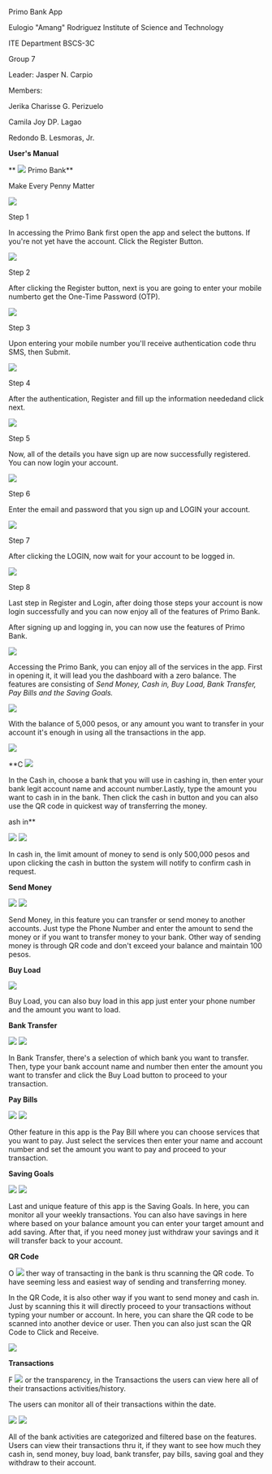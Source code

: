 Primo Bank App



Eulogio "Amang" Rodriguez Institute of Science and Technology 

ITE Department
BSCS-3C 




Group 7

Leader: Jasper N. Carpio

Members:

Jerika Charisse G. Perizuelo

Camila Joy DP. Lagao

Redondo B. Lesmoras, Jr.





**User's Manual**

** ![](![image](https://user-images.githubusercontent.com/109411689/180184894-40059629-2a59-4308-b8f8-696b8036c365.png)
) Primo Bank**

Make Every Penny Matter

![](RackMultipart20220721-1-ovuall_html_95346c62312a24d2.jpg)

Step 1

In accessing the Primo Bank first open the app and select the buttons. If you&#39;re not yet have the account. Click the Register Button.

![](RackMultipart20220721-1-ovuall_html_774bae5fb00d6fa3.jpg)

Step 2

After clicking the Register button, next is you are going to enter your mobile numberto get the One-Time Password (OTP).

![](RackMultipart20220721-1-ovuall_html_2fb49ad8ef30b111.jpg)

Step 3

Upon entering your mobile number you&#39;ll receive authentication code thru SMS, then Submit.

![](RackMultipart20220721-1-ovuall_html_e17fd11dd955ac23.jpg)

Step 4

After the authentication, Register and fill up the information neededand click next.

![](RackMultipart20220721-1-ovuall_html_638e80dc56338c37.jpg)

Step 5

Now, all of the details you have sign up are now successfully registered. You can now login your account.

![](RackMultipart20220721-1-ovuall_html_76df2533eaea6ae4.jpg)

Step 6

Enter the email and password that you sign up and LOGIN your account.

![](RackMultipart20220721-1-ovuall_html_7397d37891a8a70d.jpg)

Step 7

After clicking the LOGIN, now wait for your account to be logged in.

![](RackMultipart20220721-1-ovuall_html_18f503ea6222f40.jpg)

Step 8

Last step in Register and Login, after doing those steps your account is now login successfully and you can now enjoy all of the features of Primo Bank.

After signing up and logging in, you can now use the features of Primo Bank.

![](RackMultipart20220721-1-ovuall_html_2e39ef44e505758f.jpg)

Accessing the Primo Bank, you can enjoy all of the services in the app. First in opening it, it will lead you the dashboard with a zero balance. The features are consisting of _Send Money, Cash in, Buy Load, Bank Transfer, Pay Bills and the Saving Goals._

![](RackMultipart20220721-1-ovuall_html_2368d20a673debc9.jpg)

With the balance of 5,000 pesos, or any amount you want to transfer in your account it&#39;s enough in using all the transactions in the app.

![](RackMultipart20220721-1-ovuall_html_99a348e7949ed5f3.jpg)

**C ![](RackMultipart20220721-1-ovuall_html_99b6f890413c4643.jpg)

In the Cash in, choose a bank that you will use in cashing in, then enter your bank legit account name and account number.Lastly, type the amount you want to cash in in the bank. Then click the cash in button and you can also use the QR code in quickest way of transferring the money.

ash in**

![](RackMultipart20220721-1-ovuall_html_ca3072a9292cfacf.jpg) ![](RackMultipart20220721-1-ovuall_html_d4aa3b0cb48f15bf.jpg)

In cash in, the limit amount of money to send is only 500,000 pesos and upon clicking the cash in button the system will notify to confirm cash in request.

**Send Money**

![](RackMultipart20220721-1-ovuall_html_7dee28f977dc5fa9.jpg) ![](RackMultipart20220721-1-ovuall_html_a295e8d3b89552a6.jpg)

Send Money, in this feature you can transfer or send money to another accounts. Just type the Phone Number and enter the amount to send the money or if you want to transfer money to your bank. Other way of sending money is through QR code and don&#39;t exceed your balance and maintain 100 pesos.

**Buy Load**

![](RackMultipart20220721-1-ovuall_html_3244ad3026430c03.jpg)

Buy Load, you can also buy load in this app just enter your phone number and the amount you want to load.

**Bank Transfer**

![](RackMultipart20220721-1-ovuall_html_5d524cb31578af7c.jpg) ![](RackMultipart20220721-1-ovuall_html_d5676f828706aaed.jpg)

In Bank Transfer, there&#39;s a selection of which bank you want to transfer. Then, type your bank account name and number then enter the amount you want to transfer and click the Buy Load button to proceed to your transaction.

**Pay Bills**

![](RackMultipart20220721-1-ovuall_html_151f08185f44b4ef.jpg) ![](RackMultipart20220721-1-ovuall_html_e67b6e712de7d32f.jpg)

Other feature in this app is the Pay Bill where you can choose services that you want to pay. Just select the services then enter your name and account number and set the amount you want to pay and proceed to your transaction.

**Saving Goals**

![](RackMultipart20220721-1-ovuall_html_81ce3d7ff7abe23d.jpg) ![](RackMultipart20220721-1-ovuall_html_7c26aa9589f02d95.jpg)

Last and unique feature of this app is the Saving Goals. In here, you can monitor all your weekly transactions. You can also have savings in here where based on your balance amount you can enter your target amount and add saving. After that, if you need money just withdraw your savings and it will transfer back to your account.

**QR Code**

O ![](RackMultipart20220721-1-ovuall_html_8c618d547db71161.jpg) ther way of transacting in the bank is thru scanning the QR code. To have seeming less and easiest way of sending and transferring money.

In the QR Code, it is also other way if you want to send money and cash in. Just by scanning this it will directly proceed to your transactions without typing your number or account. In here, you can share the QR code to be scanned into another device or user. Then you can also just scan the QR Code to Click and Receive.

![](RackMultipart20220721-1-ovuall_html_8c28baa982a0ced4.jpg)

**Transactions**

F ![](RackMultipart20220721-1-ovuall_html_8e3104a91c69c34b.jpg) or the transparency, in the Transactions the users can view here all of their transactions activities/history.

The users can monitor all of their transactions within the date.

 ![](RackMultipart20220721-1-ovuall_html_17805d4cddb2686d.jpg) ![](RackMultipart20220721-1-ovuall_html_b29024b33c77a52a.jpg)

All of the bank activities are categorized and filtered base on the features. Users can view their transactions thru it, if they want to see how much they cash in, send money, buy load, bank transfer, pay bills, saving goal and they withdraw to their account.
